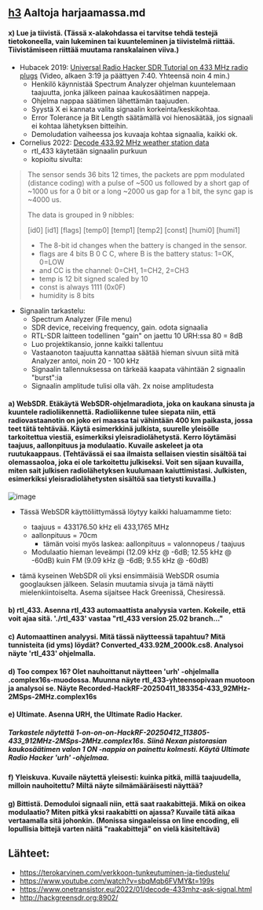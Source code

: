 ## [h3](https://terokarvinen.com/verkkoon-tunkeutuminen-ja-tiedustelu/#:~:text=grep%20%2Dir%20%22tero%22-,h3,-Aaltoja%20harjaamassa) Aaltoja harjaamassa.md

#### x) Lue ja tiivistä. (Tässä x-alakohdassa ei tarvitse tehdä testejä tietokoneella, vain lukeminen tai kuunteleminen ja tiivistelmä riittää. Tiivistämiseen riittää muutama ranskalainen viiva.)

- Hubacek 2019: [Universal Radio Hacker SDR Tutorial on 433 MHz radio plugs](https://www.youtube.com/watch?v=sbqMqb6FVMY&t=199s) (Video, alkaen 3:19 ja päättyen 7:40. Yhteensä noin 4 min.)
  - Henkilö käynnistää Spectrum Analyzer ohjelman kuuntelemaan taajuutta, jonka jälkeen painaa kaukosäätimen nappeja.
  - Ohjelma nappaa säätimen lähettämän taajuuden.
  - Syystä X ei kannata valita signaalin korkeinta/keskikohtaa.
  - Error Tolerance ja Bit Length säätämällä voi hienosäätää, jos signaali ei kohtaa lähetyksen bitteihin.
  - Demoludation vaiheessa jos kuvaaja kohtaa signaalia, kaikki ok.
- Cornelius 2022: [Decode 433.92 MHz weather station data](https://www.onetransistor.eu/2022/01/decode-433mhz-ask-signal.html)
  - rtl_433 käytetään signaalin purkuun
  - kopioitu sivulta:

>The sensor sends 36 bits 12 times, the packets are ppm modulated (distance coding) with a pulse of ~500 us followed by a short gap of ~1000 us for a 0 bit or a long ~2000 us gap for a 1 bit, the sync gap is ~4000 us.
>
>The data is grouped in 9 nibbles:
>
>[id0] [id1] [flags] [temp0] [temp1] [temp2] [const] [humi0] [humi1]
>
>- The 8-bit id changes when the battery is changed in the sensor.
>- flags are 4 bits B 0 C C, where B is the battery status: 1=OK, 0=LOW
>- and CC is the channel: 0=CH1, 1=CH2, 2=CH3
>- temp is 12 bit signed scaled by 10
>- const is always 1111 (0x0F)
>- humidity is 8 bits

  - Signaalin tarkastelu:
    - Spectrum Analyzer (File menu)
    - SDR device, receiving frequency, gain. odota signaalia
    - RTL-SDR laitteen todellinen "gain" on jaettu 10 URH:ssa 80 = 8dB
    - Luo projektikansio, jonne kaikki tallentuu
    - Vastaanoton taajuutta kannattaa säätää hieman sivuun siitä mitä Analyzer antoi, noin 20 - 100 kHz
    - Signaalin tallennuksessa on tärkeää kaapata vähintään 2 signaalin "burst":ia
    - Signaalin amplitude tulisi olla väh. 2x noise amplitudesta

  
   


#### a) WebSDR. Etäkäytä WebSDR-ohjelmaradiota, joka on kaukana sinusta ja kuuntele radioliikennettä. Radioliikenne tulee siepata niin, että radiovastaanotin on joko eri maassa tai vähintään 400 km paikasta, jossa teet tätä tehtävää. Käytä esimerkkinä julkista, suurelle yleisölle tarkoitettua viestiä, esimerkiksi yleisradiolähetystä. Kerro löytämäsi taajuus, aallonpituus ja modulaatio. Kuvaile askeleet ja ota ruutukaappaus. (Tehtävässä ei saa ilmaista sellaisen viestin sisältöä tai olemassaoloa, joka ei ole tarkoitettu julkiseksi. Voit sen sijaan kuvailla, miten sait julkisen radiolähetyksen kuulumaan kaiuttimistasi. Julkisten, esimerkiksi yleisradiolähetysten sisältöä saa tietysti kuvailla.)

![image](https://github.com/user-attachments/assets/d39798e2-7d95-4c90-a5f8-f94909f5e743)

- Tässä WebSDR käyttöliittymässä löytyy kaikki haluamamme tieto:
  - taajuus = 433176.50 kHz eli 433,1765 MHz
  - aallonpituus = 70cm
    - tämän voisi myös laskea: aallonpituus = valonnopeus / taajuus
  - Modulaatio hieman leveämpi (12.09 kHz @ -6dB; 12.55 kHz @ -60dB) kuin FM (9.09 kHz @ -6dB; 9.55 kHz @ -60dB)

- tämä kyseinen WebSDR oli yksi ensimmäisiä WebSDR osumia googlauksen jälkeen. Selasin muutamia sivuja ja tämä näytti mielenkiintoiselta. Asema sijaitsee Hack Greenissä, Chesiressä.

#### b) rtl_433. Asenna rtl_433 automaattista analyysia varten. Kokeile, että voit ajaa sitä. './rtl_433' vastaa "rtl_433 version 25.02 branch..."


#### c) Automaattinen analyysi. Mitä tässä näytteessä tapahtuu? Mitä tunnisteita (id yms) löydät? Converted_433.92M_2000k.cs8. Analysoi näyte 'rtl_433' ohjelmalla.


#### d) Too compex 16? Olet nauhoittanut näytteen 'urh' -ohjelmalla .complex16s-muodossa. Muunna näyte rtl_433-yhteensopivaan muotoon ja analysoi se. Näyte Recorded-HackRF-20250411_183354-433_92MHz-2MSps-2MHz.complex16s


#### e) Ultimate. Asenna URH, the Ultimate Radio Hacker.


##### Tarkastele näytettä 1-on-on-on-HackRF-20250412_113805-433_912MHz-2MSps-2MHz.complex16s. Siinä Nexan pistorasian kaukosäätimen valon 1 ON -nappia on painettu kolmesti. Käytä Ultimate Radio Hacker 'urh' -ohjelmaa.


#### f) Yleiskuva. Kuvaile näytettä yleisesti: kuinka pitkä, millä taajuudella, milloin nauhoitettu? Miltä näyte silmämääräisesti näyttää?


#### g) Bittistä. Demoduloi signaali niin, että saat raakabittejä. Mikä on oikea modulaatio? Miten pitkä yksi raakabitti on ajassa? Kuvaile tätä aikaa vertaamalla sitä johonkin. (Monissa singaaleissa on line encoding, eli lopullisia bittejä varten näitä "raakabittejä" on vielä käsiteltävä)








## Lähteet:

- https://terokarvinen.com/verkkoon-tunkeutuminen-ja-tiedustelu/
- https://www.youtube.com/watch?v=sbqMqb6FVMY&t=199s
- https://www.onetransistor.eu/2022/01/decode-433mhz-ask-signal.html
- http://hackgreensdr.org:8902/
